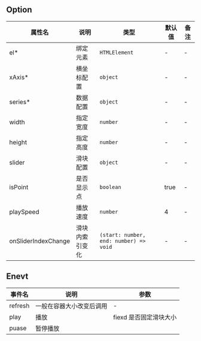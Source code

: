 ## Option

| 属性名 | 说明 | 类型 | 默认值 | 备注 |
| --- | --- | --- | --- | --- |
| el* | 绑定元素 | `HTMLElement` | - | - |
| xAxis* | 横坐标配置 | `object` | - | - |
| series* | 数据配置 | `object` | - | - |
| width | 指定宽度 | `number` | - | - |
| height | 指定高度 | `number` | - | - |
| slider | 滑块配置 | `object` | - | - |
| isPoint | 是否显示点 | `boolean` | true | - |
| playSpeed | 播放速度 | `number` | 4 | - |
| onSliderIndexChange | 滑块内索引变化 | `(start: number, end: number) => void` | - | - |

## Enevt

| 事件名 | 说明 | 参数 |
| --- | --- | --- |
| refresh | 一般在容器大小改变后调用 | - |
| play | 播放 | fiexd 是否固定滑块大小 |
| puase | 暂停播放 | |
